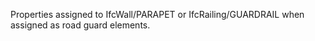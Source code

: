 Properties assigned to IfcWall/PARAPET or IfcRailing/GUARDRAIL when assigned as road guard elements.

<!-- end of short definition -->

